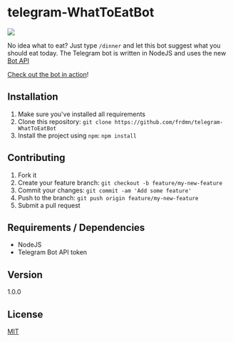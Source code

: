 # telegram-WhatToEatBot

![](http://i.imgur.com/AKe26fZ.png)

No idea what to eat? Just type `/dinner` and let this bot suggest what you should eat today. The Telegram bot is written in NodeJS and uses the new [Bot API](https://core.telegram.org/bots/api)

[Check out the bot in action](https://telegram.me/WhatToEatBot)!

## Installation

1. Make sure you've installed all requirements
2. Clone this repository:
  `git clone https://github.com/frdmn/telegram-WhatToEatBot`
3. Install the project using `npm`:
  `npm install`

## Contributing

1. Fork it
2. Create your feature branch: `git checkout -b feature/my-new-feature`
3. Commit your changes: `git commit -am 'Add some feature'`
4. Push to the branch: `git push origin feature/my-new-feature`
5. Submit a pull request

## Requirements / Dependencies

* NodeJS
* Telegram Bot API token

## Version

1.0.0

## License

[MIT](LICENSE)
